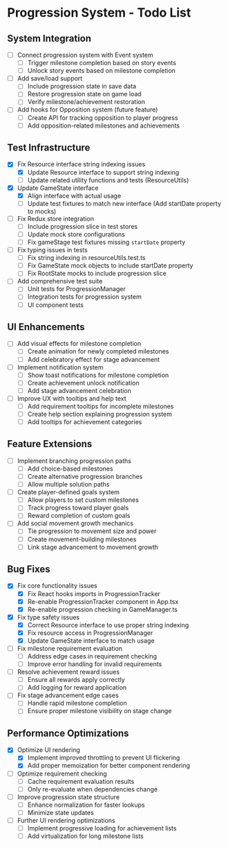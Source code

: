 # Progression System - Todo List

## System Integration

- [ ] Connect progression system with Event system
  - [ ] Trigger milestone completion based on story events
  - [ ] Unlock story events based on milestone completion
  
- [ ] Add save/load support
  - [ ] Include progression state in save data
  - [ ] Restore progression state on game load
  - [ ] Verify milestone/achievement restoration
  
- [ ] Add hooks for Opposition system (future feature)
  - [ ] Create API for tracking opposition to player progress
  - [ ] Add opposition-related milestones and achievements

## Test Infrastructure

- [x] Fix Resource interface string indexing issues
  - [x] Update Resource interface to support string indexing
  - [ ] Update related utility functions and tests (ResourceUtils)
  
- [x] Update GameState interface
  - [x] Align interface with actual usage
  - [ ] Update test fixtures to match new interface (Add startDate property to mocks)
  
- [ ] Fix Redux store integration
  - [ ] Include progression slice in test stores
  - [ ] Update mock store configurations
  - [ ] Fix gameStage test fixtures missing `startDate` property
  
- [ ] Fix typing issues in tests
  - [ ] Fix string indexing in resourceUtils.test.ts
  - [ ] Fix GameState mock objects to include startDate property
  - [ ] Fix RootState mocks to include progression slice
  
- [ ] Add comprehensive test suite
  - [ ] Unit tests for ProgressionManager
  - [ ] Integration tests for progression system
  - [ ] UI component tests

## UI Enhancements

- [ ] Add visual effects for milestone completion
  - [ ] Create animation for newly completed milestones
  - [ ] Add celebratory effect for stage advancement
  
- [ ] Implement notification system
  - [ ] Show toast notifications for milestone completion
  - [ ] Create achievement unlock notification
  - [ ] Add stage advancement celebration
  
- [ ] Improve UX with tooltips and help text
  - [ ] Add requirement tooltips for incomplete milestones
  - [ ] Create help section explaining progression system
  - [ ] Add tooltips for achievement categories

## Feature Extensions

- [ ] Implement branching progression paths
  - [ ] Add choice-based milestones
  - [ ] Create alternative progression branches
  - [ ] Allow multiple solution paths
  
- [ ] Create player-defined goals system
  - [ ] Allow players to set custom milestones
  - [ ] Track progress toward player goals
  - [ ] Reward completion of custom goals
  
- [ ] Add social movement growth mechanics
  - [ ] Tie progression to movement size and power
  - [ ] Create movement-building milestones
  - [ ] Link stage advancement to movement growth

## Bug Fixes

- [x] Fix core functionality issues
  - [x] Fix React hooks imports in ProgressionTracker
  - [x] Re-enable ProgressionTracker component in App.tsx
  - [x] Re-enable progression checking in GameManager.ts

- [x] Fix type safety issues
  - [x] Correct Resource interface to use proper string indexing
  - [x] Fix resource access in ProgressionManager
  - [x] Update GameState interface to match usage

- [ ] Fix milestone requirement evaluation
  - [ ] Address edge cases in requirement checking
  - [ ] Improve error handling for invalid requirements
  
- [ ] Resolve achievement reward issues
  - [ ] Ensure all rewards apply correctly
  - [ ] Add logging for reward application
  
- [ ] Fix stage advancement edge cases
  - [ ] Handle rapid milestone completion
  - [ ] Ensure proper milestone visibility on stage change

## Performance Optimizations

- [x] Optimize UI rendering
  - [x] Implement improved throttling to prevent UI flickering
  - [x] Add proper memoization for better component rendering
  
- [ ] Optimize requirement checking
  - [ ] Cache requirement evaluation results
  - [ ] Only re-evaluate when dependencies change
  
- [ ] Improve progression state structure
  - [ ] Enhance normalization for faster lookups
  - [ ] Minimize state updates
  
- [ ] Further UI rendering optimizations
  - [ ] Implement progressive loading for achievement lists
  - [ ] Add virtualization for long milestone lists